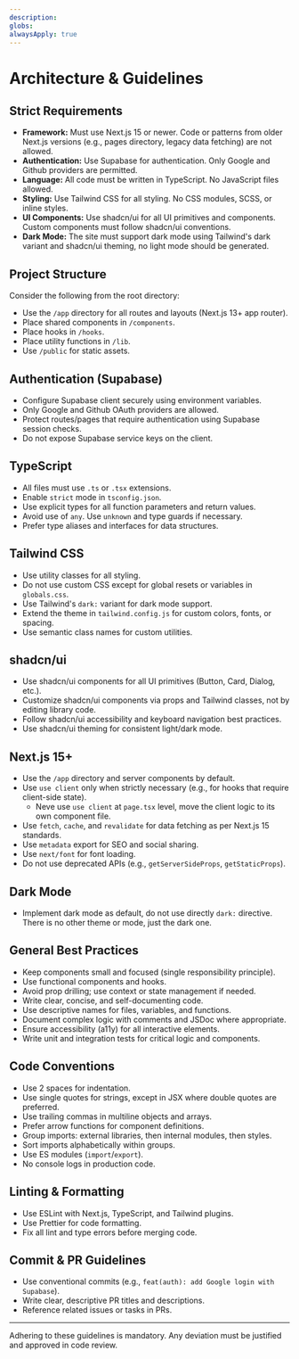```yaml
---
description:
globs:
alwaysApply: true
---
```


# Architecture & Guidelines

## Strict Requirements

- **Framework:** Must use Next.js 15 or newer. Code or patterns from older Next.js versions (e.g., pages directory, legacy data fetching) are not allowed.
- **Authentication:** Use Supabase for authentication. Only Google and Github providers are permitted.
- **Language:** All code must be written in TypeScript. No JavaScript files allowed.
- **Styling:** Use Tailwind CSS for all styling. No CSS modules, SCSS, or inline styles.
- **UI Components:** Use shadcn/ui for all UI primitives and components. Custom components must follow shadcn/ui conventions.
- **Dark Mode:** The site must support dark mode using Tailwind's dark variant and shadcn/ui theming, no light mode should be generated.

## Project Structure

Consider the following from the root directory:

- Use the `/app` directory for all routes and layouts (Next.js 13+ app router).
- Place shared components in `/components`.
- Place hooks in `/hooks`.
- Place utility functions in `/lib`.
- Use `/public` for static assets.

## Authentication (Supabase)

- Configure Supabase client securely using environment variables.
- Only Google and Github OAuth providers are allowed.
- Protect routes/pages that require authentication using Supabase session checks.
- Do not expose Supabase service keys on the client.

## TypeScript

- All files must use `.ts` or `.tsx` extensions.
- Enable `strict` mode in `tsconfig.json`.
- Use explicit types for all function parameters and return values.
- Avoid use of `any`. Use `unknown` and type guards if necessary.
- Prefer type aliases and interfaces for data structures.

## Tailwind CSS

- Use utility classes for all styling.
- Do not use custom CSS except for global resets or variables in `globals.css`.
- Use Tailwind's `dark:` variant for dark mode support.
- Extend the theme in `tailwind.config.js` for custom colors, fonts, or spacing.
- Use semantic class names for custom utilities.

## shadcn/ui

- Use shadcn/ui components for all UI primitives (Button, Card, Dialog, etc.).
- Customize shadcn/ui components via props and Tailwind classes, not by editing library code.
- Follow shadcn/ui accessibility and keyboard navigation best practices.
- Use shadcn/ui theming for consistent light/dark mode.

## Next.js 15+

- Use the `/app` directory and server components by default.
- Use `use client` only when strictly necessary (e.g., for hooks that require client-side state).
  - Neve use `use client` at `page.tsx` level, move the client logic to its own component file.
- Use `fetch`, `cache`, and `revalidate` for data fetching as per Next.js 15 standards.
- Use `metadata` export for SEO and social sharing.
- Use `next/font` for font loading.
- Do not use deprecated APIs (e.g., `getServerSideProps`, `getStaticProps`).

## Dark Mode

- Implement dark mode as default, do not use directly `dark:` directive. There is no other theme or mode, just the dark one.

## General Best Practices

- Keep components small and focused (single responsibility principle).
- Use functional components and hooks.
- Avoid prop drilling; use context or state management if needed.
- Write clear, concise, and self-documenting code.
- Use descriptive names for files, variables, and functions.
- Document complex logic with comments and JSDoc where appropriate.
- Ensure accessibility (a11y) for all interactive elements.
- Write unit and integration tests for critical logic and components.

## Code Conventions

- Use 2 spaces for indentation.
- Use single quotes for strings, except in JSX where double quotes are preferred.
- Use trailing commas in multiline objects and arrays.
- Prefer arrow functions for component definitions.
- Group imports: external libraries, then internal modules, then styles.
- Sort imports alphabetically within groups.
- Use ES modules (`import`/`export`).
- No console logs in production code.

## Linting & Formatting

- Use ESLint with Next.js, TypeScript, and Tailwind plugins.
- Use Prettier for code formatting.
- Fix all lint and type errors before merging code.

## Commit & PR Guidelines

- Use conventional commits (e.g., `feat(auth): add Google login with Supabase`).
- Write clear, descriptive PR titles and descriptions.
- Reference related issues or tasks in PRs.

---

Adhering to these guidelines is mandatory. Any deviation must be justified and approved in code review.
